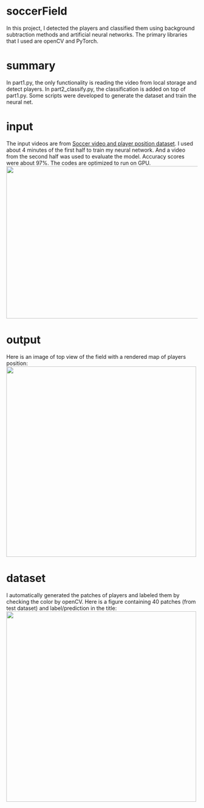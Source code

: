 # soccerField
In this project, I detected the players and classified them using background subtraction methods and artificial neural networks. The primary libraries that I used are openCV and PyTorch.

# summary
In part1.py, the only functionality is reading the video from local storage and detect players.
In part2_classify.py, the classification is added on top of part1.py.
Some scripts were developed to generate the dataset and train the neural net.

# input
The input videos are from [Soccer video and player position dataset](https://dl.acm.org/doi/10.1145/2557642.2563677). I used about 4 minutes of the first half to train my neural network. And a video from the second half was used to evaluate the model. Accuracy scores were about 97%. The codes are optimized to run on GPU.
<br>
<img src="https://github.com/itsAliSali/" width="640" height="400">

# output
Here is an image of top view of the field with a rendered map of players position:
<br>
<img src="https://github.com/itsAliSali/" width="500" height="500">

# dataset
I automatically generated the patches of players and labeled them by checking the color by openCV. Here is a figure containing 40 patches (from test dataset) and label/prediction in the title:
<br>
<img src="https://github.com/itsAliSali/" width="500" height="500">

